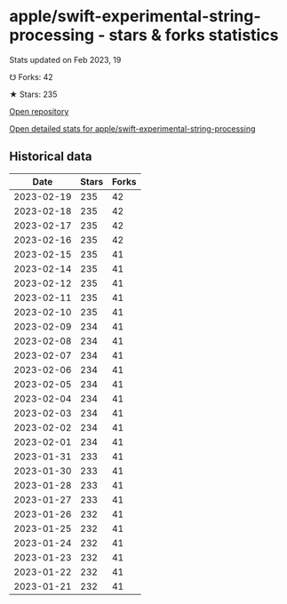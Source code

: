 # apple/swift-experimental-string-processing - stars & forks statistics

Stats updated on Feb 2023, 19

☋ Forks: 42

★ Stars: 235

[Open repository](https://github.com/apple/swift-experimental-string-processing)

[Open detailed stats for apple/swift-experimental-string-processing](https://reviewgithub.com/rep/apple/swift-experimental-string-processing)

## Historical data
| Date | Stars | Forks |
|------|-------|-------|
| 2023-02-19 | 235 | 42 | 
| 2023-02-18 | 235 | 42 | 
| 2023-02-17 | 235 | 42 | 
| 2023-02-16 | 235 | 42 | 
| 2023-02-15 | 235 | 41 | 
| 2023-02-14 | 235 | 41 | 
| 2023-02-12 | 235 | 41 | 
| 2023-02-11 | 235 | 41 | 
| 2023-02-10 | 235 | 41 | 
| 2023-02-09 | 234 | 41 | 
| 2023-02-08 | 234 | 41 | 
| 2023-02-07 | 234 | 41 | 
| 2023-02-06 | 234 | 41 | 
| 2023-02-05 | 234 | 41 | 
| 2023-02-04 | 234 | 41 | 
| 2023-02-03 | 234 | 41 | 
| 2023-02-02 | 234 | 41 | 
| 2023-02-01 | 234 | 41 | 
| 2023-01-31 | 233 | 41 | 
| 2023-01-30 | 233 | 41 | 
| 2023-01-28 | 233 | 41 | 
| 2023-01-27 | 233 | 41 | 
| 2023-01-26 | 232 | 41 | 
| 2023-01-25 | 232 | 41 | 
| 2023-01-24 | 232 | 41 | 
| 2023-01-23 | 232 | 41 | 
| 2023-01-22 | 232 | 41 | 
| 2023-01-21 | 232 | 41 | 


